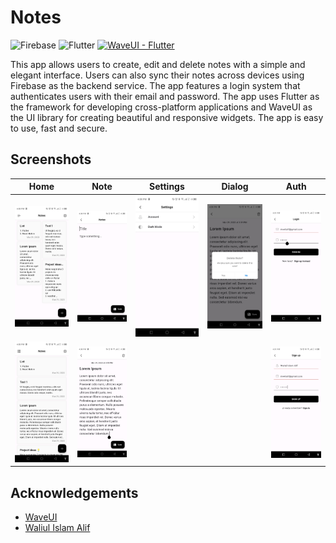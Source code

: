 
# Notes
![Firebase](https://img.shields.io/badge/Firebase-039BE5?style=for-the-badge&logo=Firebase&logoColor=white) ![Flutter](https://img.shields.io/badge/Flutter-%2302569B.svg?style=for-the-badge&logo=Flutter&logoColor=white) [![WaveUI - Flutter](https://img.shields.io/static/v1?label=WaveUI&message=Flutter&color=4169e1&style=for-the-badge)](https://pub.dev/packages/waveui)

This app allows users to create, edit and delete notes with a simple and elegant interface. Users can also sync their notes across devices using Firebase as the backend service. The app features a login system that authenticates users with their email and password. The app uses Flutter as the framework for developing cross-platform applications and WaveUI as the UI library for creating beautiful and responsive widgets. The app is easy to use, fast and secure.

## Screenshots
|  Home | Note | Settings  | Dialog  |  Auth |
|---|---|---|---|---|
|  ![](/screenshots/home1.jpg) | ![](/screenshots/notes1.jpg)  |  ![](/screenshots/settings1.jpg) | ![](/screenshots/dialog1.jpg)  |  ![](/screenshots/auth1.jpg) |
|  ![](/screenshots/home2.jpg) | ![](/screenshots/notes2.jpg)  |   |   | ![](/screenshots/auth2.jpg)  |


## Acknowledgements

 - [WaveUI](https://github.com/meetalif0/waveui)
 - [Waliul Islam Alif](https://github.com/meetalif0)
